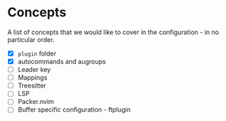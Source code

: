 # Concepts

A list of concepts that we would like to cover in the configuration - in no particular order.

- [x] `plugin` folder
- [x] autocommands and augroups
- [ ] Leader key
- [ ] Mappings
- [ ] Treesitter
- [ ] LSP
- [ ] Packer.nvim
- [ ] Buffer specific configuration - ftplugin
